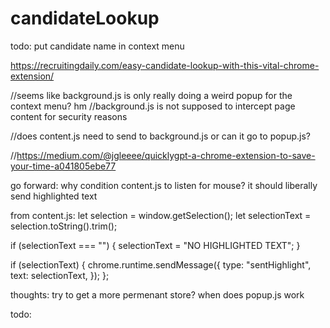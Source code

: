 # candidateLookup

todo:
put candidate name in context menu 

https://recruitingdaily.com/easy-candidate-lookup-with-this-vital-chrome-extension/

//seems like background.js is only really doing a weird popup for the context menu? hm
//background.js is not supposed to intercept page content for security reasons

//does content.js need to send to background.js or can it go to popup.js?

//https://medium.com/@jgleeee/quicklygpt-a-chrome-extension-to-save-your-time-a041805ebe77


go forward: why condition content.js to listen for mouse? it should liberally send highlighted text 



from content.js:
let selection = window.getSelection();
let selectionText = selection.toString().trim();

if (selectionText === "") {
  selectionText = "NO HIGHLIGHTED TEXT";
}

if (selectionText) {
  chrome.runtime.sendMessage({
    type: "sentHighlight",
    text: selectionText,
  });
};


thoughts:
try to get a more permenant store?
when does popup.js work


todo:
